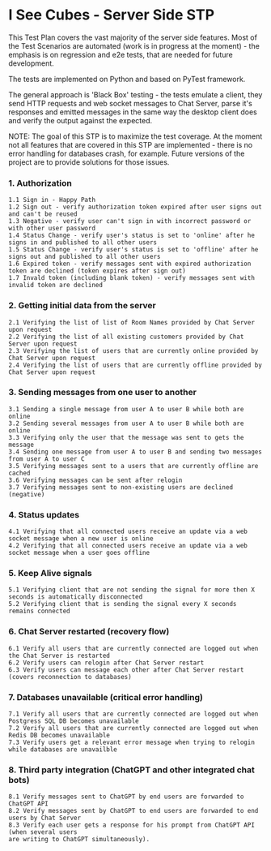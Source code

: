 # I See Cubes - Server Side STP 

This Test Plan covers the vast majority of the server side features.
Most of the Test Scenarios are automated (work is in progress at the moment) - the emphasis 
is on regression and e2e tests, that are needed for future development. 

The tests are implemented on Python and based on PyTest framework. 

The general approach is 'Black Box' testing - the tests emulate a client, they send 
HTTP requests and web socket messages to Chat Server, parse it's responses and emitted messages
in the same way the desktop client does and verify the output against the expected. 

NOTE: The goal of this STP is to maximize the test coverage.  At the moment not all features 
that are covered in this STP are implemented - there is no error handling for databases crash, for example. 
Future versions of the project are to provide solutions for those issues.

### 1. Authorization
    1.1 Sign in - Happy Path
    1.2 Sign out - verify authorization token expired after user signs out and can't be reused
    1.3 Negative - verify user can't sign in with incorrect password or with other user password 
    1.4 Status Change - verify user's status is set to 'online' after he signs in and published to all other users
    1.5 Status Change - verify user's status is set to 'offline' after he signs out and published to all other users
    1.6 Expired token - verify messages sent with expired authorization token are declined (token expires after sign out)
    1.7 Invald token (including blank token) - verify messages sent with invalid token are declined 
    
    
### 2. Getting initial data from the server 
    2.1 Verifying the list of list of Room Names provided by Chat Server upon request
    2.2 Verifying the list of all existing customers provided by Chat Server upon request
    2.3 Verifying the list of users that are currently online provided by Chat Server upon request
    2.4 Verifying the list of users that are currently offline provided by Chat Server upon request
    
### 3. Sending messages from one user to another 
    3.1 Sending a single message from user A to user B while both are online 
    3.2 Sending several messages from user A to user B while both are online 
    3.3 Verifying only the user that the message was sent to gets the message 
    3.4 Sending one message from user A to user B and sending two messages from user A to user C 
    3.5 Verifying messages sent to a users that are currently offline are cached 
    3.6 Verifying messages can be sent after relogin 
    3.7 Verifying messages sent to non-existing users are declined (negative) 

### 4. Status updates 
    4.1 Verifying that all connected users receive an update via a web socket message when a new user is online
    4.2 Verifying that all connected users receive an update via a web socket message when a user goes offline
    
### 5. Keep Alive signals 
    5.1 Verifying client that are not sending the signal for more then X seconds is automatically disconnected
    5.2 Verifying client that is sending the signal every X seconds remains connected 
    
### 6. Chat Server restarted (recovery flow)
    6.1 Verify all users that are currently connected are logged out when the Chat Server is restarted 
    6.2 Verify users can relogin after Chat Server restart 
    6.3 Verify users can message each other after Chat Server restart (covers reconnection to databases) 
    
### 7. Databases unavailable (critical error handling) 
    7.1 Verify all users that are currently connected are logged out when Postgress SQL DB becomes unavailable
    7.2 Verify all users that are currently connected are logged out when Redis DB becomes unavailable 
    7.3 Verify users get a relevant error message when trying to relogin while databases are unavailble 
    
### 8. Third party integration (ChatGPT and other integrated chat bots)
    8.1 Verify messages sent to ChatGPT by end users are forwarded to ChatGPT API 
    8.2 Verify messages sent by ChatGPT to end users are forwarded to end users by Chat Server
    8.3 Verify each user gets a response for his prompt from ChatGPT API (when several users 
    are writing to ChatGPT simultaneously).


    